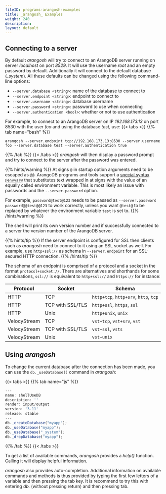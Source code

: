 ```yaml
---
fileID: programs-arangosh-examples
title: _arangosh_ Examples
weight: 240
description: 
layout: default
---
```

## Connecting to a server

By default _arangosh_ will try to connect to an ArangoDB server running on
server *localhost* on port *8529*. It will use the username *root* and an
empty password by default. Additionally it will connect to the default database
(*_system*). All these defaults can be changed using the following 
command-line options:

- `--server.database <string>`: name of the database to connect to
- `--server.endpoint <string>`: endpoint to connect to
- `--server.username <string>`: database username
- `--server.password <string>`: password to use when connecting 
- `--server.authentication <bool>`: whether or not to use authentication

For example, to connect to an ArangoDB server on IP *192.168.173.13* on port
8530 with the user *foo* and using the database *test*, use:
{{< tabs >}}
{{% tab name="bash" %}}

    arangosh --server.endpoint tcp://192.168.173.13:8530 --server.username foo --server.database test --server.authentication true


{{% /tab %}}
{{< /tabs >}}
_arangosh_ will then display a password prompt and try to connect to the 
server after the password was entered.

{{% hints/warning %}}
At signs `@` in startup option arguments need to be escaped as `@@`.
ArangoDB programs and tools support a
[special syntax `@envvar@`](../../administration/administration-configuration#environment-variables-as-parameters)
that substitutes text wrapped in at signs with the value of an equally called
environment variable. This is most likely an issue with passwords and the
`--server.password` option.

For example, `password@test@123` needs to be passed as
`--server.password password@@test@@123` to work correctly, unless you want
`@test@` to be replaced by whatever the environment variable `test` is set to.
{{% /hints/warning %}}

The shell will print its own version number and if successfully connected
to a server the version number of the ArangoDB server.

{{% hints/tip %}}
If the server endpoint is configured for SSL then clients such as _arangosh_
need to connect to it using an SSL socket as well. For example, use `http+ssl://`
as schema in `--server.endpoint` for an SSL-secured HTTP connection.
{{% /hints/tip %}}

The schema of an endpoint is comprised of a protocol and a socket in the format
`protocol+socket://`. There are alternatives and shorthands for some combinations,
`ssl://` is equivalent to `http+ssl://` and `https://` for instance:

Protocol     | Socket           | Schema
-------------|------------------|-----------
HTTP         | TCP              | `http+tcp`, `http+srv`, `http`, `tcp`
HTTP         | TCP with SSL/TLS | `http+ssl`, `https`, `ssl`
HTTP         | Unix             | `http+unix`, `unix`
VelocyStream | TCP              | `vst+tcp`, `vst+srv`, `vst`
VelocyStream | TCP with SSL/TLS | `vst+ssl`, `vsts`
VelocyStream | Unix             | `vst+unix`

## Using _arangosh_

To change the current database after the connection has been made, you
can use the `db._useDatabase()` command in _arangosh_:


 {{< tabs >}}
{{% tab name="js" %}}
```js
---
name: shellUseDB
description: ''
render: input/output
version: '3.11'
release: stable
---
db._createDatabase("myapp");
db._useDatabase("myapp");
db._useDatabase("_system");
db._dropDatabase("myapp");
```
{{% /tab %}}
{{< /tabs >}}
 



To get a list of available commands, _arangosh_ provides a *help()* function.
Calling it will display helpful information.

_arangosh_ also provides auto-completion. Additional information on available 
commands and methods is thus provided by typing the first few letters of a
variable and then pressing the tab key. It is recommend to try this with entering
*db.* (without pressing return) and then pressing tab.
